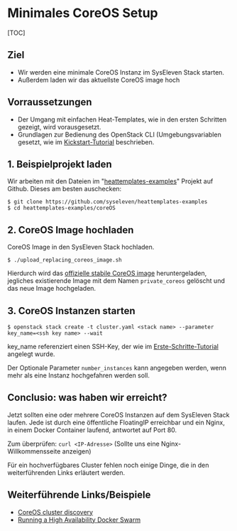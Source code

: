 # Minimales CoreOS Setup

[TOC]

## Ziel

* Wir werden eine minimale CoreOS Instanz im SysEleven Stack starten.
* Außerdem laden wir das aktuellste CoreOS image hoch

## Vorraussetzungen 

* Der Umgang mit einfachen Heat-Templates, wie in den ersten Schritten gezeigt, wird vorausgesetzt.
* Grundlagen zur Bedienung des OpenStack CLI (Umgebungsvariablen gesetzt, wie im [Kickstart-Tutorial](02-kickstart/) beschrieben.

## 1. Beispielprojekt laden

Wir arbeiten mit den Dateien im "[heattemplates-examples](https://github.com/syseleven/heattemplates-examples)" Projekt auf Github. Dieses am besten auschecken:

```
$ git clone https://github.com/syseleven/heattemplates-examples
$ cd heattemplates-examples/coreOS
```

## 2. CoreOS Image hochladen

CoreOS Image in den SysEleven Stack hochladen.

```
$ ./upload_replacing_coreos_image.sh
```

Hierdurch wird das [offizielle stabile CoreOS image](https://coreos.com/os/docs/latest/booting-on-openstack.html) heruntergeladen, jegliches existierende Image mit dem Namen `private_coreos` gelöscht und das neue Image hochgeladen. 

## 3. CoreOS Instanzen starten

```
$ openstack stack create -t cluster.yaml <stack name> --parameter key_name=<ssh key name> --wait
```

key_name referenziert einen SSH-Key, der wie im [Erste-Schritte-Tutorial](01-firststeps/#ssh-key-hinterlegen) angelegt wurde.

Der Optionale Parameter `number_instances` kann angegeben werden, wenn mehr als eine Instanz hochgefahren werden soll.

## Conclusio: was haben wir erreicht?

Jetzt sollten eine oder mehrere CoreOS Instanzen auf dem SysEleven Stack laufen. Jede ist durch eine öffentliche FloatingIP erreichbar und ein Nginx, in einem Docker Container laufend, antwortet auf Port 80.

Zum überprüfen:
`curl <IP-Adresse>` (Sollte uns eine Nginx-Willkommensseite anzeigen)

Für ein hochverfügbares Cluster fehlen noch einige Dinge, die in den weiterführenden Links erläutert werden.

## Weiterführende Links/Beispiele

* [CoreOS cluster discovery](https://coreos.com/os/docs/latest/cluster-discovery.html)
* [Running a High Availability Docker Swarm](http://tech.paulcz.net/2016/01/running-ha-docker-swarm/)